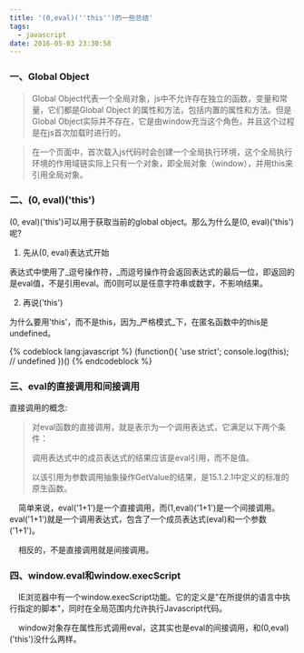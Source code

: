 ```yaml
---
title: '(0,eval)(''this'')的一些总结'
tags:
  - javascript
date: 2016-05-03 23:30:58
---
```


### 一、Global Object

> Global Object代表一个全局对象，js中不允许存在独立的函数，变量和常量，它们都是Global Object 的属性和方法，包括内置的属性和方法。但是Global Object实际并不存在，它是由window充当这个角色，并且这个过程是在js首次加载时进行的。

> 在一个页面中，首次载入js代码时会创建一个全局执行环境，这个全局执行环境的作用域链实际上只有一个对象，即全局对象（window），并用this来引用全局对象。 <!--more-->

### 二、(0, eval)('this')

(0, eval)('this')可以用于获取当前的global object。那么为什么是(0, eval)('this')呢?

1.  先从(0, eval)表达式开始

表达式中使用了_逗号操作符，_而逗号操作符会返回表达式的最后一位，即返回的是eval值，不是引用eval。而0则可以是任意字符串或数字，不影响结果。

2.  再说('this')

为什么要用'this'，而不是this，因为_严格模式_下，在匿名函数中的this是undefined。

{% codeblock lang:javascript %}
(function(){
'use strict'; 
  console.log(this); // undefined
})() 
{% endcodeblock %}

### 三、eval的直接调用和间接调用

直接调用的概念:

> 对eval函数的直接调用，就是表示为一个调用表达式，它满足以下两个条件：
> 
> 调用表达式中的成员表达式的结果应该是eval引用，而不是值。
> 
> 以该引用为参数调用抽象操作GetValue的结果，是15.1.2.1中定义的标准的原生函数。

    简单来说，eval('1+1')是一个直接调用，而(1,eval)('1+1')是一个间接调用。eval('1+1')就是一个调用表达式，包含了一个成员表达式(eval)和一个参数('1+1')。

    相反的，不是直接调用就是间接调用。

### 四、window.eval和window.execScript

    IE浏览器中有一个window.execScript功能。它的定义是"在所提供的语言中执行指定的脚本"，同时在全局范围内允许执行Javascript代码。

    window对象存在属性形式调用eval，这其实也是eval的间接调用，和(0,eval)('this')没什么两样。